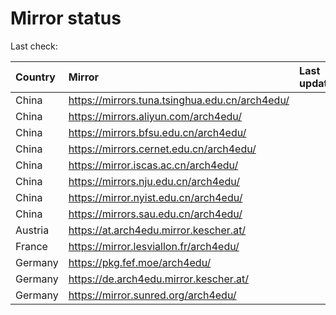 <script src="./time.js"></script>
# Mirror status
Last check: <script type="text/javascript">localize(1718109447.251596);</script>

|Country|Mirror|Last update|
|:------|:-----|:----------|
|China|https://mirrors.tuna.tsinghua.edu.cn/arch4edu/|<script type="text/javascript">localize(1718087677);</script>|
|China|https://mirrors.aliyun.com/arch4edu/|<script type="text/javascript">localize(1718087677);</script>|
|China|https://mirrors.bfsu.edu.cn/arch4edu/|<script type="text/javascript">localize(1718044465);</script>|
|China|https://mirrors.cernet.edu.cn/arch4edu/|<script type="text/javascript">localize(1718087677);</script>|
|China|https://mirror.iscas.ac.cn/arch4edu/|<script type="text/javascript">localize(1718044465);</script>|
|China|https://mirrors.nju.edu.cn/arch4edu/|<script type="text/javascript">localize(1718044465);</script>|
|China|https://mirror.nyist.edu.cn/arch4edu/|<script type="text/javascript">localize(1718044465);</script>|
|China|https://mirrors.sau.edu.cn/arch4edu/|<script type="text/javascript">localize(1718087677);</script>|
|Austria|https://at.arch4edu.mirror.kescher.at/|<script type="text/javascript">localize(1718087677);</script>|
|France|https://mirror.lesviallon.fr/arch4edu/|<script type="text/javascript">localize(1718044465);</script>|
|Germany|https://pkg.fef.moe/arch4edu/|<script type="text/javascript">localize(1718087677);</script>|
|Germany|https://de.arch4edu.mirror.kescher.at/|<script type="text/javascript">localize(1718087677);</script>|
|Germany|https://mirror.sunred.org/arch4edu/|<script type="text/javascript">localize(1718087677);</script>|

<script src="./tablefilter/tablefilter.js"></script>
<script src="./table.js"></script>